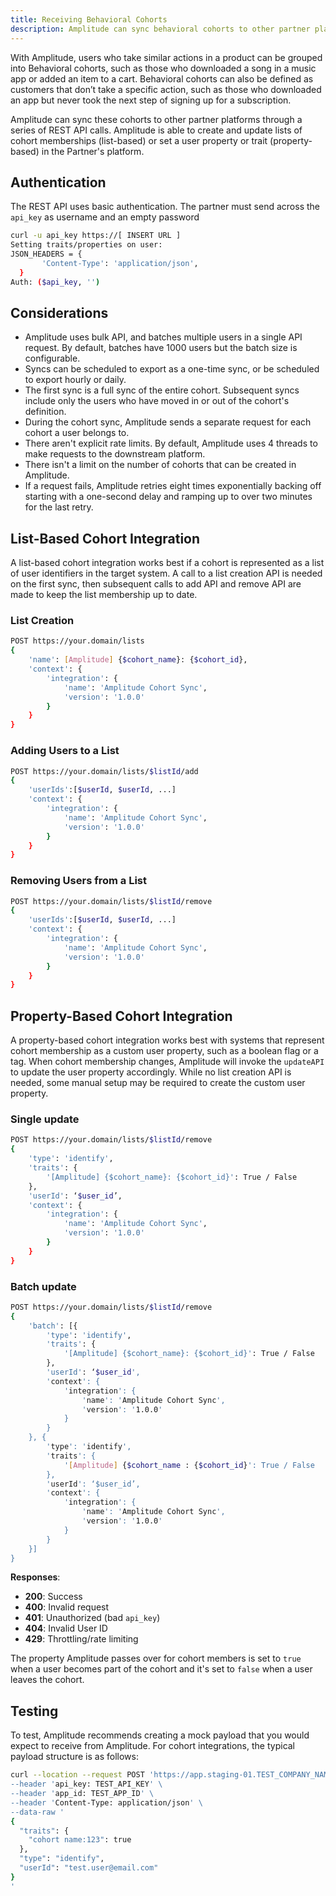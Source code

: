 ```yaml
---
title: Receiving Behavioral Cohorts
description: Amplitude can sync behavioral cohorts to other partner platforms through a series of REST API calls. 
---
```


With Amplitude, users who take similar actions in a product can be grouped into Behavioral cohorts, such as those who downloaded a song in a music app or added an item to a cart.
 Behavioral cohorts can also be defined as customers that don’t take a specific action, such as those who downloaded an app but never took the next step of signing up for a subscription.

Amplitude can sync these cohorts to other partner platforms through a series of REST API calls. Amplitude is able to create and update lists of cohort memberships (list-based) or set a user property or trait (property-based) in the Partner's platform.

## Authentication

The REST API uses basic authentication. The partner must send across the `api_key` as username and an empty password

```bash
curl -u api_key https://[ INSERT URL ]
Setting traits/properties on user:
JSON_HEADERS = {
       'Content-Type': 'application/json',
  }
Auth: ($api_key, '')
```

## Considerations

- Amplitude uses bulk API, and batches multiple users in a single API request. By default, batches have 1000 users but the batch size is configurable.
- Syncs can be scheduled to export as a one-time sync, or be scheduled to export hourly or daily.
- The first sync is a full sync of the entire cohort. Subsequent syncs include only the users who have moved in or out of the cohort's definition.
- During the cohort sync, Amplitude sends a separate request for each cohort a user belongs to.
- There aren't explicit rate limits. By default, Amplitude uses 4 threads to make requests to the downstream platform.
- There isn't a limit on the number of cohorts that can be created in Amplitude.
- If a request fails, Amplitude retries eight times exponentially backing off starting with a one-second delay and ramping up to over two minutes for the last retry.

## List-Based Cohort Integration

A list-based cohort integration works best if a cohort is represented as a list of user identifiers in the target system. A call to a list creation API is needed on the first sync, then subsequent calls to add API and remove API are made to keep the list membership up to date.

### List Creation

```bash
POST https://your.domain/lists
{
    'name': [Amplitude] {$cohort_name}: {$cohort_id},
    'context': {
        'integration': {
            'name': 'Amplitude Cohort Sync',
            'version': '1.0.0'
        }
    }
}
```

### Adding Users to a List

```bash
POST https://your.domain/lists/$listId/add
{
    'userIds':[$userId, $userId, ...]
    'context': {
        'integration': {
            'name': 'Amplitude Cohort Sync',
            'version': '1.0.0'
        }
    }  
}
```

### Removing Users from a List

```bash
POST https://your.domain/lists/$listId/remove
{
    'userIds':[$userId, $userId, ...]
    'context': {
        'integration': {
            'name': 'Amplitude Cohort Sync',
            'version': '1.0.0'
        }
    }  
}
```

## Property-Based Cohort Integration

A property-based cohort integration works best with systems that represent cohort membership as a custom user property, such as a boolean flag or a tag. When cohort membership changes,
 Amplitude will invoke the `updateAPI` to update the user property accordingly. While no list creation API is needed, some manual setup may be required to create the custom user property.

### Single update

```bash
POST https://your.domain/lists/$listId/remove
{
    'type': 'identify',
    'traits': {
        '[Amplitude] {$cohort_name}: {$cohort_id}': True / False
    },
    'userId': ‘$user_id’,
    'context': {
        'integration': {
            'name': 'Amplitude Cohort Sync',
            'version': '1.0.0'
        }
    }
}
```

### Batch update

```bash
POST https://your.domain/lists/$listId/remove
{
    'batch': [{
        'type': 'identify',
        'traits': {
            '[Amplitude] {$cohort_name}: {$cohort_id}': True / False
        },
        'userId': ‘$user_id',
        'context': {
            'integration': {
                'name': 'Amplitude Cohort Sync',
                'version': '1.0.0'
            }
        }
    }, {
        'type': 'identify',
        'traits': {
            '[Amplitude] {$cohort_name : {$cohort_id}': True / False
        },
        'userId': ‘$user_id’,
        'context': {
            'integration': {
                'name': 'Amplitude Cohort Sync',
                'version': '1.0.0'
            }
        }
    }]
}
```

**Responses**:

- **200**: Success
- **400**: Invalid request
- **401**: Unauthorized (bad `api_key`)
- **404**: Invalid User ID
- **429**: Throttling/rate limiting

The property Amplitude passes over for cohort members is set to `true` when a user becomes part of the cohort and it's set to `false` when a user leaves the cohort.

## Testing

To test, Amplitude recommends creating a mock payload that you would expect to receive from Amplitude. For cohort integrations, the typical payload structure is as follows:

```bash
curl --location --request POST 'https://app.staging-01.TEST_COMPANY_NAME.com/api/v1/integration/amplitude/cohort \
--header 'api_key: TEST_API_KEY' \
--header 'app_id: TEST_APP_ID' \
--header 'Content-Type: application/json' \
--data-raw '
{
  "traits": {
    "cohort name:123": true
  },
  "type": "identify",
  "userId": "test.user@email.com"
}
'
```
